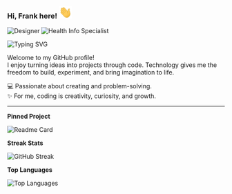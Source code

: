 ### Hi, Frank here! <img src="https://raw.githubusercontent.com/ABSphreak/ABSphreak/master/gifs/Hi.gif" width="30px">

![Designer](https://img.shields.io/badge/Designer-Developer-blue?style=for-the-badge&logo=visual-studio-code)
![Health Info Specialist](https://img.shields.io/badge/Health_Info_Specialist-Professional-green?style=for-the-badge)


![Typing SVG](https://readme-typing-svg.herokuapp.com?size=24&color=ff79c6&width=500&lines=Exploring+Web+Development;Excited+to+Build+Projects;Open+to+Collaboration)

Welcome to my GitHub profile!  
I enjoy turning ideas into projects through code. Technology gives me the freedom to build, experiment, and bring imagination to life.

💻 Passionate about creating and problem-solving.  
✨ For me, coding is creativity, curiosity, and growth.

---

**Pinned Project**

![Readme Card](https://github-readme-stats.vercel.app/api/pin/?username=Frank-Muhiu-Wanja&repo=anime-pic-generator&theme=radical)

**Streak Stats**

![GitHub Streak](https://streak-stats.demolab.com?user=Frank-Muhiu-Wanja&theme=radical)

**Top Languages**

![Top Languages](https://github-readme-stats.vercel.app/api/top-langs/?username=Frank-Muhiu-Wanja&layout=compact&theme=radical)

